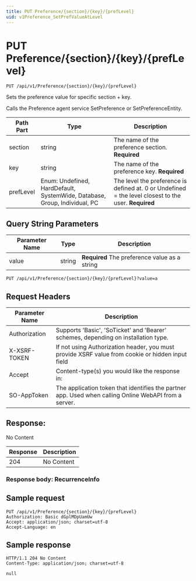 ```yaml
---
title: PUT Preference/{section}/{key}/{prefLevel}
uid: v1Preference_SetPrefValueAtLevel
---
```


# PUT Preference/{section}/{key}/{prefLevel}

```http
PUT /api/v1/Preference/{section}/{key}/{prefLevel}
```

Sets the preference value for specific section + key.


Calls the Preference agent service SetPreference or SetPreferenceEntity.





| Path Part | Type | Description |
|-----------|------|-------------|
| section | string | The name of the preference section. **Required** |
| key | string | The name of the preference key. **Required** |
| prefLevel | Enum: Undefined, HardDefault, SystemWide, Database, Group, Individual, PC | The level the preference is defined at. 0 or Undefined = the level closest to the user. **Required** |


## Query String Parameters

| Parameter Name | Type |  Description |
|----------------|------|--------------|
| value | string | **Required** The preference value as a string |

```http
PUT /api/v1/Preference/{section}/{key}/{prefLevel}?value=a
```


## Request Headers

| Parameter Name | Description |
|----------------|-------------|
| Authorization  | Supports 'Basic', 'SoTicket' and 'Bearer' schemes, depending on installation type. |
| X-XSRF-TOKEN   | If not using Authorization header, you must provide XSRF value from cookie or hidden input field |
| Accept         | Content-type(s) you would like the response in:  |
| SO-AppToken | The application token that identifies the partner app. Used when calling Online WebAPI from a server. |


## Response:

No Content

| Response | Description |
|----------------|-------------|
| 204 | No Content |

### Response body: RecurrenceInfo


## Sample request

```http!
PUT /api/v1/Preference/{section}/{key}/{prefLevel}
Authorization: Basic dGplMDpUamUw
Accept: application/json; charset=utf-8
Accept-Language: en
```

## Sample response

```http_
HTTP/1.1 204 No Content
Content-Type: application/json; charset=utf-8

null
```